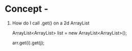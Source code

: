# Concept -
1. How do I call .get() on a 2d ArrayList

    ArrayList<ArrayList<String>> list = new ArrayList<ArrayList<String>>();
    
    arr.get(i).get(j);
  
 
  

